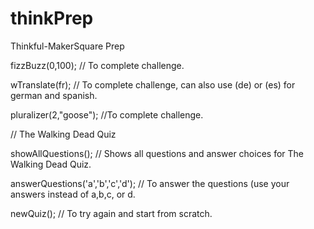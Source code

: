 # thinkPrep
Thinkful-MakerSquare Prep

fizzBuzz(0,100); // To complete challenge.

wTranslate(fr); // To complete challenge, can also use (de) or (es) for german and spanish.

pluralizer(2,"goose"); //To complete challenge.

// The Walking Dead Quiz

showAllQuestions(); // Shows all questions and answer choices for The Walking Dead Quiz.

answerQuestions('a','b','c','d'); // To answer the questions (use your answers instead of a,b,c, or d.

newQuiz(); // To try again and start from scratch.
